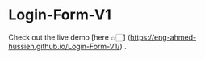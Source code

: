 # Login-Form-V1

Check out the live demo [here 👉🏻] (https://eng-ahmed-hussien.github.io/Login-Form-V1/) .
